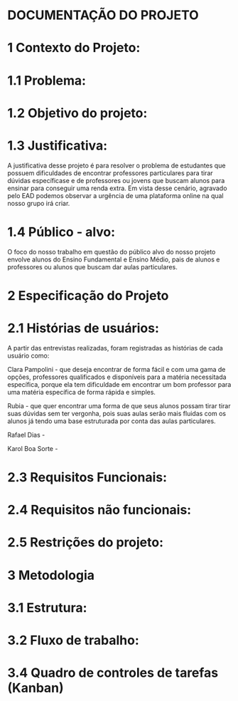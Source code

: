 # DOCUMENTAÇÃO DO PROJETO
# 1 Contexto do Projeto:

# 1.1 Problema:



# 1.2 Objetivo do projeto:



# 1.3 Justificativa:
A justificativa desse projeto é para resolver o problema de estudantes que possuem dificuldades de encontrar professores particulares para tirar dúvidas específicase e de professores ou jovens que buscam alunos para ensinar para conseguir uma renda extra. Em vista desse cenário, agravado pelo EAD podemos observar a urgência de uma plataforma online na qual nosso grupo irá criar. 

# 1.4 Público - alvo: 

O foco do nosso trabalho em questão do público alvo do nosso projeto envolve alunos do Ensino Fundamental e Ensino Médio, pais de alunos e professores ou alunos que buscam dar aulas particulares. 

# 2 Especificação do Projeto

# 2.1 Histórias de usuários:

A partir das entrevistas realizadas, foram registradas as histórias de cada usuário como:

Clara Pampolini - que deseja encontrar de forma fácil e com uma gama de opções, professores qualificados e disponíveis para a matéria necessitada específica, porque ela tem dificuldade em encontrar um bom professor para uma matéria específica de forma rápida e simples.

Rubia - que quer encontrar uma forma de que seus alunos possam tirar tirar suas dúvidas sem ter vergonha, pois suas aulas serão mais fluidas com os alunos já tendo uma base estruturada por conta das aulas particulares.

Rafael Dias - 



Karol Boa Sorte - 




# 2.3 Requisitos Funcionais:



# 2.4 Requisitos não funcionais:



# 2.5 Restrições do projeto:

# 3 Metodologia 

# 3.1 Estrutura:


# 3.2 Fluxo de trabalho:

# 3.4 Quadro de controles de tarefas (Kanban)


